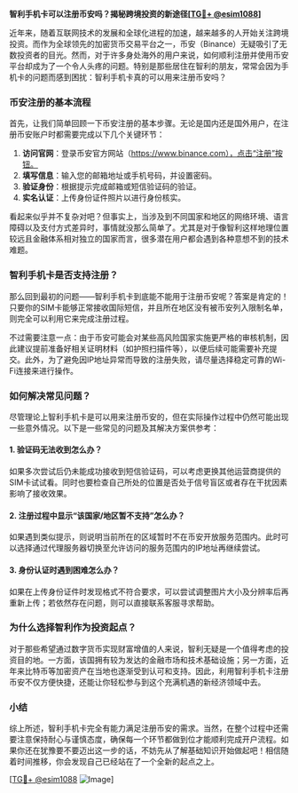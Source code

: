 **智利手机卡可以注册币安吗？揭秘跨境投资的新途径[[TG💪+ @esim1088](https://t.me/s/esim1088)]**

近年来，随着互联网技术的发展和全球化进程的加速，越来越多的人开始关注跨境投资。而作为全球领先的加密货币交易平台之一，币安（Binance）无疑吸引了无数投资者的目光。然而，对于许多身处海外的用户来说，如何顺利注册并使用币安平台却成为了一个令人头疼的问题。特别是那些居住在智利的朋友，常常会因为手机卡的问题而感到困扰：智利手机卡真的可以用来注册币安吗？

### 币安注册的基本流程

首先，让我们简单回顾一下币安注册的基本步骤。无论是国内还是国外用户，在注册币安账户时都需要完成以下几个关键环节：

1. **访问官网**：登录币安官方网站（https://www.binance.com），点击“注册”按钮。
2. **填写信息**：输入您的邮箱地址或手机号码，并设置密码。
3. **验证身份**：根据提示完成邮箱或短信验证码的验证。
4. **实名认证**：上传身份证件照片以进行身份核实。

看起来似乎并不复杂对吧？但事实上，当涉及到不同国家和地区的网络环境、语言障碍以及支付方式差异时，事情就没那么简单了。尤其是对于像智利这样地理位置较远且金融体系相对独立的国家而言，很多潜在用户都会遇到各种意想不到的技术难题。

### 智利手机卡是否支持注册？

那么回到最初的问题——智利手机卡到底能不能用于注册币安呢？答案是肯定的！只要你的SIM卡能够正常接收国际短信，并且所在地区没有被币安列入限制名单，则完全可以利用它来完成注册过程。

不过需要注意一点：由于币安可能会对某些高风险国家实施更严格的审核机制，因此建议提前准备好相关证明材料（如护照扫描件等），以便后续可能需要补充提交。此外，为了避免因IP地址异常而导致的注册失败，请尽量选择稳定可靠的Wi-Fi连接来进行操作。

### 如何解决常见问题？

尽管理论上智利手机卡是可以用来注册币安的，但在实际操作过程中仍然可能出现一些意外情况。以下是一些常见的问题及其解决方案供参考：

#### 1. 验证码无法收到怎么办？
如果多次尝试后仍未能成功接收到短信验证码，可以考虑更换其他运营商提供的SIM卡试试看。同时也要检查自己所处的位置是否处于信号盲区或者存在干扰因素影响了接收效果。

#### 2. 注册过程中显示“该国家/地区暂不支持”怎么办？
如果遇到类似提示，则说明当前所在的区域暂时不在币安开放服务范围内。此时可以选择通过代理服务器切换至允许访问的服务范围内的IP地址再继续尝试。

#### 3. 身份认证时遇到困难怎么办？
如果在上传身份证件时发现格式不符合要求，可以尝试调整图片大小及分辨率后再重新上传；若依然存在问题，则可以直接联系客服寻求帮助。

### 为什么选择智利作为投资起点？

对于那些希望通过数字货币实现财富增值的人来说，智利无疑是一个值得考虑的投资目的地。一方面，该国拥有较为发达的金融市场和技术基础设施；另一方面，近年来比特币等加密资产在当地也逐渐受到认可和支持。因此，利用智利手机卡注册币安不仅方便快捷，还能让你轻松参与到这个充满机遇的新经济领域中去。

### 小结

综上所述，智利手机卡完全有能力满足注册币安的需求。当然，在整个过程中还需要注意保持耐心与谨慎态度，确保每一个环节都做到位才能顺利完成开户流程。如果你还在犹豫要不要迈出这一步的话，不妨先从了解基础知识开始做起吧！相信随着时间推移，你会发现自己已经站在了一个全新的起点之上。

[[TG💪+ @esim1088](https://t.me/s/esim1088) ![Image](https://i.postimg.cc/4NQfJmqS/Snipaste-2025-05-13-00-14-12.png)]